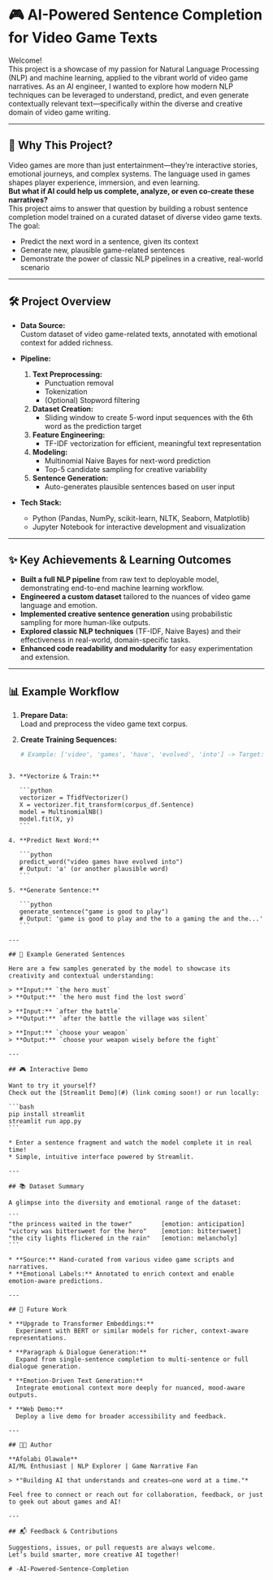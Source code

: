 
# 🎮 AI-Powered Sentence Completion for Video Game Texts

Welcome!  
This project is a showcase of my passion for Natural Language Processing (NLP) and machine learning, applied to the vibrant world of video game narratives. As an AI engineer, I wanted to explore how modern NLP techniques can be leveraged to understand, predict, and even generate contextually relevant text—specifically within the diverse and creative domain of video game writing.

---

## 🚀 Why This Project?

Video games are more than just entertainment—they’re interactive stories, emotional journeys, and complex systems. The language used in games shapes player experience, immersion, and even learning.  
**But what if AI could help us complete, analyze, or even co-create these narratives?**  
This project aims to answer that question by building a robust sentence completion model trained on a curated dataset of diverse video game texts. The goal:  
- Predict the next word in a sentence, given its context  
- Generate new, plausible game-related sentences  
- Demonstrate the power of classic NLP pipelines in a creative, real-world scenario

---

## 🛠️ Project Overview

- **Data Source:**  
  Custom dataset of video game-related texts, annotated with emotional context for added richness.

- **Pipeline:**  
  1. **Text Preprocessing:**  
     - Punctuation removal  
     - Tokenization  
     - (Optional) Stopword filtering  
  2. **Dataset Creation:**  
     - Sliding window to create 5-word input sequences with the 6th word as the prediction target  
  3. **Feature Engineering:**  
     - TF-IDF vectorization for efficient, meaningful text representation  
  4. **Modeling:**  
     - Multinomial Naive Bayes for next-word prediction  
     - Top-5 candidate sampling for creative variability  
  5. **Sentence Generation:**  
     - Auto-generates plausible sentences based on user input

- **Tech Stack:**  
  - Python (Pandas, NumPy, scikit-learn, NLTK, Seaborn, Matplotlib)  
  - Jupyter Notebook for interactive development and visualization

---

## ✨ Key Achievements & Learning Outcomes

- **Built a full NLP pipeline** from raw text to deployable model, demonstrating end-to-end machine learning workflow.  
- **Engineered a custom dataset** tailored to the nuances of video game language and emotion.  
- **Implemented creative sentence generation** using probabilistic sampling for more human-like outputs.  
- **Explored classic NLP techniques** (TF-IDF, Naive Bayes) and their effectiveness in real-world, domain-specific tasks.  
- **Enhanced code readability and modularity** for easy experimentation and extension.

---

## 📊 Example Workflow

1. **Prepare Data:**  
   Load and preprocess the video game text corpus.

2. **Create Training Sequences:**  
   ```python
   # Example: ['video', 'games', 'have', 'evolved', 'into'] -> Target: 'a'
````

3. **Vectorize & Train:**

   ```python
   vectorizer = TfidfVectorizer()
   X = vectorizer.fit_transform(corpus_df.Sentence)
   model = MultinomialNB()
   model.fit(X, y)
   ```

4. **Predict Next Word:**

   ```python
   predict_word("video games have evolved into")
   # Output: 'a' (or another plausible word)
   ```

5. **Generate Sentence:**

   ```python
   generate_sentence("game is good to play")
   # Output: 'game is good to play and the to a gaming the and the...'
   ```

---

## 📝 Example Generated Sentences

Here are a few samples generated by the model to showcase its creativity and contextual understanding:

> **Input:** `the hero must`
> **Output:** `the hero must find the lost sword`

> **Input:** `after the battle`
> **Output:** `after the battle the village was silent`

> **Input:** `choose your weapon`
> **Output:** `choose your weapon wisely before the fight`

---

## 🎮 Interactive Demo

Want to try it yourself?
Check out the [Streamlit Demo](#) (link coming soon!) or run locally:

```bash
pip install streamlit
streamlit run app.py
```

* Enter a sentence fragment and watch the model complete it in real time!
* Simple, intuitive interface powered by Streamlit.

---

## 📚 Dataset Summary

A glimpse into the diversity and emotional range of the dataset:

```
"the princess waited in the tower"        [emotion: anticipation]  
"victory was bittersweet for the hero"    [emotion: bittersweet]  
"the city lights flickered in the rain"   [emotion: melancholy]
```

* **Source:** Hand-curated from various video game scripts and narratives.
* **Emotional Labels:** Annotated to enrich context and enable emotion-aware predictions.

---

## 🔭 Future Work

* **Upgrade to Transformer Embeddings:**
  Experiment with BERT or similar models for richer, context-aware representations.

* **Paragraph & Dialogue Generation:**
  Expand from single-sentence completion to multi-sentence or full dialogue generation.

* **Emotion-Driven Text Generation:**
  Integrate emotional context more deeply for nuanced, mood-aware outputs.

* **Web Demo:**
  Deploy a live demo for broader accessibility and feedback.

---

## 🧑‍💻 Author

**Afolabi Olawale**
AI/ML Enthusiast | NLP Explorer | Game Narrative Fan

> *"Building AI that understands and creates—one word at a time."*

Feel free to connect or reach out for collaboration, feedback, or just to geek out about games and AI!

---

## 📬 Feedback & Contributions

Suggestions, issues, or pull requests are always welcome.
Let’s build smarter, more creative AI together!

#   - A I - P o w e r e d - S e n t e n c e - C o m p l e t i o n  
 